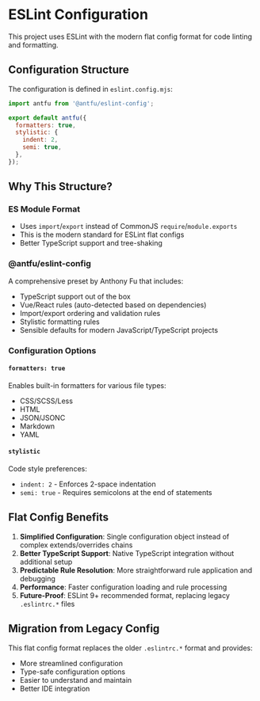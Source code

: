 # ESLint Configuration

This project uses ESLint with the modern flat config format for code linting and formatting.

## Configuration Structure

The configuration is defined in `eslint.config.mjs`:

```javascript
import antfu from '@antfu/eslint-config';

export default antfu({
  formatters: true,
  stylistic: {
    indent: 2,
    semi: true,
  },
});
```

## Why This Structure?

### ES Module Format
- Uses `import`/`export` instead of CommonJS `require`/`module.exports`
- This is the modern standard for ESLint flat configs
- Better TypeScript support and tree-shaking

### @antfu/eslint-config
A comprehensive preset by Anthony Fu that includes:
- TypeScript support out of the box
- Vue/React rules (auto-detected based on dependencies)
- Import/export ordering and validation rules
- Stylistic formatting rules
- Sensible defaults for modern JavaScript/TypeScript projects

### Configuration Options

#### `formatters: true`
Enables built-in formatters for various file types:
- CSS/SCSS/Less
- HTML
- JSON/JSONC
- Markdown
- YAML

#### `stylistic`
Code style preferences:
- `indent: 2` - Enforces 2-space indentation
- `semi: true` - Requires semicolons at the end of statements

## Flat Config Benefits

1. **Simplified Configuration**: Single configuration object instead of complex extends/overrides chains
2. **Better TypeScript Support**: Native TypeScript integration without additional setup
3. **Predictable Rule Resolution**: More straightforward rule application and debugging
4. **Performance**: Faster configuration loading and rule processing
5. **Future-Proof**: ESLint 9+ recommended format, replacing legacy `.eslintrc.*` files

## Migration from Legacy Config

This flat config format replaces the older `.eslintrc.*` format and provides:
- More streamlined configuration
- Type-safe configuration options
- Easier to understand and maintain
- Better IDE integration